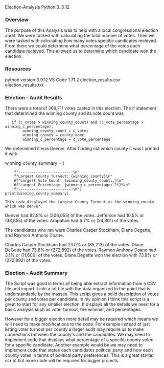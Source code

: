 Election-Analysis
Python 3..9.12

### Overview
The purpose of this Analysis was to help with a local congressional election audit. We were tasked with calculating the total number of votes. Then we were tasked with calculating how many votes specific candicates recieved. From there we could determine what percentage of the votes each candidate recieved. This allowed us to determine which candidate won the election.

### Resources
python version 3.9.12
VS Code 1.71.2
election_results.csv
election_results.txt

### Election - Audit Results
There were a total of 369,711 votes casted in this election.
The if statement that determined the winning county and its vote count was 
       
       if (c_votes > winning_county_count) and (c_vote_percentage > winning_c_percentage):
            winning_county_count = c_votes
            winning_county = county_name
            winning_c_percentage = c_vote_percentage
            
We determined it was Devner. After finding out which county it was I printed it with 
   
   winning_county_summary = (
        
        f"-------------------------\n"
        f"Largest County Turnout: {winning_county}\n"
        #f"Largest Vote Count: {winning_county_count:,}\n"
        #f"Largest Percentage: {winning_c_percentage:.1f}%\n"
        f"-------------------------\n")
    print(winning_county_summary). 
    
    This code displayed the Largest County Turnout as the winning_county which was Denver. 

Denver had 82.8% or (306,055) of the votes.
Jefferson had 10.5% or (38,855) of the votes.
Arapahoe had 6.7% or (24,801) of the votes.

The candidates who ran were Charles Casper Stockham, Diane Degette, and Raymon Anthony Doane.

Charles Casper Stockham had 23.0% or (85,213) of the votes.
Diane DeGette had 73.8% or (272,892) of the votes.
Raymon Anthony Doane had 3.1% or (11,606) of the votes.
Diane Degette won the election with 73.8% or (272,892) of the votes.

### Election - Audit Summary
The Script was good in terms of being able extract information from a CSV file and import it into a txt file with the data organized to the point that is understandable by the masses. This script gives a solid description of votes per county and votes per candidate. In my opinion I think this script is a great to start for any smaller election. It displays all the details we need for a basic analysis such as voter turnout, the winnner, and percentages.

However for a bigger election more detail may be required which means we will need to make modifications to the code. For example instead of just listing voter turnout per county a larger audit may require us to make connections between the county's and the candidates. We may need to implement code that displays what percentage of a specific county voted for a specific candidate. Another example would be we may need to implement code that states each candidates political party and how each county votes in terms of political party preferences. This is a great starter script but more code will be required for bigger projects.


